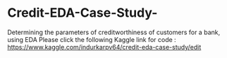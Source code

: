 # Credit-EDA-Case-Study-
Determining the parameters of creditworthiness of customers for a bank, using EDA 
Please click the following Kaggle link for code : https://www.kaggle.com/indurkarpv64/credit-eda-case-study/edit
